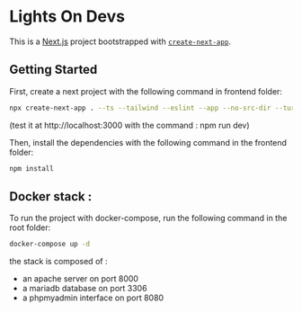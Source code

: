 # Lights On Devs

This is a [Next.js](https://nextjs.org/) project bootstrapped with [`create-next-app`](https://github.com/vercel/next.js/tree/canary/packages/create-next-app).

## Getting Started

First, create a next project with the following command in frontend folder:

```bash
npx create-next-app . --ts --tailwind --eslint --app --no-src-dir --turbopack --use-npm --import-alias @/*# or
```
(test it at http://localhost:3000 with the command : npm run dev)

Then, install the dependencies with the following command in the frontend folder:

```bash
npm install
```

## Docker stack :

To run the project with docker-compose, run the following command in the root folder:

```bash
docker-compose up -d
```

the stack is composed of :

- an apache server on port 8000
- a mariadb database on port 3306
- a phpmyadmin interface on port 8080


